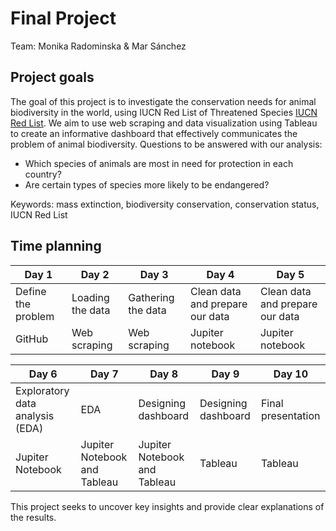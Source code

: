 # Final Project

Team: Monika Radominska & Mar Sánchez

## Project goals

The goal of this project is to investigate the conservation needs for animal biodiversity in the world, using IUCN Red List of Threatened Species [IUCN Red List](https://www.iucnredlist.org/). We aim to use web scraping and data visualization using Tableau to create an informative dashboard that effectively communicates the problem of animal biodiversity. Questions to be answered with our analysis:  

- Which species of animals are most in need for protection in each country?
- Are certain types of species more likely to be endangered?

Keywords: mass extinction, biodiversity conservation, conservation status, IUCN Red List




## Time planning

| Day 1              | Day 2                 | Day 3               | Day 4                           | Day 5  
| ------------------ | --------------------- | ------------------- | ------------------------------- | ---------------
| Define the problem | Loading the data      | Gathering the data  | Clean data and prepare our data | Clean data and prepare our data
| GitHub             | Web scraping          | Web scraping        | Jupiter notebook                | Jupiter notebook

| Day 6                           | Day 7                         | Day 8                            | Day 9                  | Day 10  
| ------------------------------- | ----------------------------- | -------------------------------- | ---------------------- | ---------------
| Exploratory data analysis (EDA) | EDA                           | Designing dashboard              | Designing dashboard    | Final presentation
| Jupiter Notebook                | Jupiter Notebook and Tableau  | Jupiter Notebook and Tableau     | Tableau                | Tableau
                   
                   
This project seeks to uncover key insights and provide clear explanations of the results.
